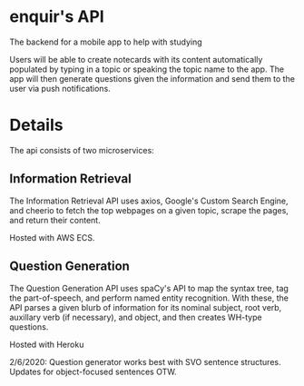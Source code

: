 # enquir's API
The backend for a mobile app to help with studying

Users will be able to create notecards with its content automatically populated by typing in a topic or speaking the topic name to the app. The app will then generate questions given the information and send them to the user via push notifications.

# Details
The api consists of two microservices:

## Information Retrieval
The Information Retrieval API uses axios, Google's Custom Search Engine, and cheerio to fetch the top webpages on a given topic, scrape the pages, and return their content.

Hosted with AWS ECS.

## Question Generation
The Question Generation API uses spaCy's API to map the syntax tree, tag the part-of-speech, and perform named entity recognition. With these, the API parses a given blurb of information for its nominal subject, root verb, auxillary verb (if necessary), and object, and then creates WH-type questions.

Hosted with Heroku

2/6/2020: Question generator works best with SVO sentence structures. Updates for object-focused sentences OTW.
